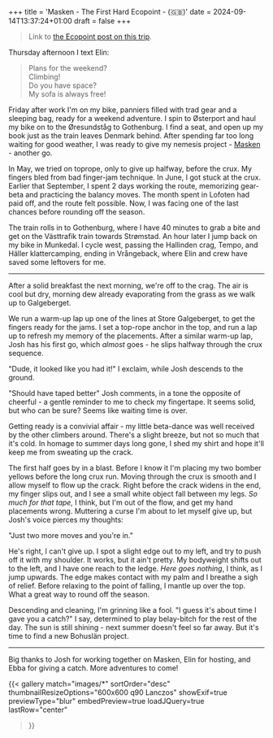 +++
title = 'Masken - The First Hard Ecopoint - (🇬🇧)'
date = 2024-09-14T13:37:24+01:00
draft = false
+++

> Link to [the Ecopoint post on this trip](https://ecopointclimbing.com/ecopoint/climbing-trip-to-bohuslan-sweden/).


Thursday afternoon I text Elin:
> Plans for the weekend?  
> Climbing!   
> Do you have space?   
> My sofa is always free!   

Friday after work I'm on my bike, panniers filled with trad gear and a sleeping bag, ready for a weekend adventure. 
I spin to Østerport and haul my bike on to the Øresundståg to Gothenburg.
I find a seat, and open up my book just as the train leaves Denmark behind. 
After spending far too long waiting for good weather, I was ready to give my nemesis project - [Masken](https://www.mountainproject.com/route/106850683/masken) - another go.

In May, we tried on toprope, only to give up halfway, before the crux. My fingers bled from bad finger-jam technique.
In June, I got stuck at the crux.
Earlier that September, I spent 2 days working the route, memorizing gear-beta and practicing the balancy moves.
The month spent in Lofoten had paid off, and the route felt possible. 
Now, I was facing one of the last chances before rounding off the season. 

The train rolls in to Gothenburg, where I have 40 minutes to grab a bite and get on the Västtrafik train towards Strømstad.
An hour later I jump back on my bike in Munkedal. 
I cycle west, passing the Hallinden crag, Tempo, and Häller klattercamping, ending in Vrångeback, where Elin and crew have saved some leftovers for me. 

---

After a solid breakfast the next morning, we're off to the crag. 
The air is cool but dry, morning dew already evaporating from the grass as we walk up to Galgeberget. 

We run a warm-up lap up one of the lines at Store Galgeberget, to get the fingers ready for the jams. 
I set a top-rope anchor in the top, and run a lap up to refresh my memory of the placements.
After a similar warm-up lap, Josh has his first go, which _almost_ goes - he slips halfway through the crux sequence. 

"Dude, it looked like you had it!"
I exclaim, while Josh descends to the ground.  

"Should have taped better" Josh comments, in a tone the opposite of cheerful - a gentle reminder to me to check my fingertape. It seems solid, but who can be sure? Seems like waiting time is over. 

Getting ready is a convivial affair - my little beta-dance was well received by the other climbers around. 
There's a slight breeze, but not so much that it's cold. In homage to summer days long gone, I shed my shirt and hope it'll keep me from sweating up the crack. 

The first half goes by in a blast. Before I know it I'm placing my two bomber yellows before the long crux run. 
Moving through the crux is smooth and I allow myself to flow up the crack. 
Right before the crack widens in the end, my finger slips out, and I see a small white object fall between my legs.
_So much for that tape,_ I think, but I'm out of the flow, and get my hand placements wrong.
Muttering a curse I'm about to let myself give up, but Josh's voice pierces my thoughts:

"Just two more moves and you're in." 

He's right, I can't give up.
I spot a slight edge out to my left, and try to push off it with my shoulder. 
It works, but it ain't pretty.
My bodyweight shifts out to the left, and I have one reach to the ledge. 
_Here goes nothing_, I think, as I jump upwards. 
The edge makes contact with my palm and I breathe a sigh of relief. 
Before relaxing to the point of falling, I mantle up over the top. 
What a great way to round off the season. 

Descending and cleaning, I'm grinning like a fool. 
"I guess it's about time I gave you a catch?" I say, determined to play belay-bitch for the rest of the day.
The sun is still shining - next summer doesn't feel so far away. 
But it's time to find a new Bohuslän project.


---
Big thanks to Josh for working together on Masken, Elin for hosting, and Ebba for giving a catch. 
More adventures to come!

{{< gallery
    match="images/*"
    sortOrder="desc"
    thumbnailResizeOptions="600x600 q90 Lanczos"
    showExif=true
    previewType="blur"
    embedPreview=true
    loadJQuery=true
    lastRow="center"
>}}
